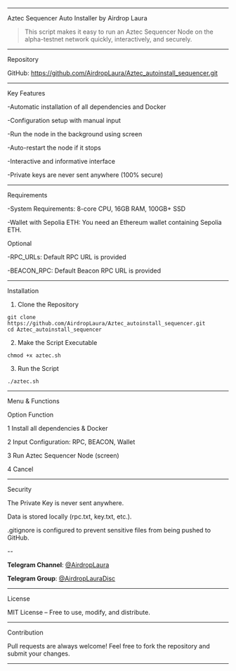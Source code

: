
---

Aztec Sequencer Auto Installer by Airdrop Laura

  

> This script makes it easy to run an Aztec Sequencer Node on the alpha-testnet network quickly, interactively, and securely.




---

Repository

GitHub: https://github.com/AirdropLaura/Aztec_autoinstall_sequencer.git

---

Key Features

-Automatic installation of all dependencies and Docker

-Configuration setup with manual input

-Run the node in the background using screen

-Auto-restart the node if it stops

-Interactive and informative interface

-Private keys are never sent anywhere (100% secure)



---

Requirements

-System Requirements: 8-core CPU, 16GB RAM, 100GB+ SSD

-Wallet with Sepolia ETH: You need an Ethereum wallet containing Sepolia ETH.


Optional

-RPC_URLs: Default RPC URL is provided

-BEACON_RPC: Default Beacon RPC URL is provided



---

Installation

1. Clone the Repository

```
git clone https://github.com/AirdropLaura/Aztec_autoinstall_sequencer.git
cd Aztec_autoinstall_sequencer
```
2. Make the Script Executable


```
chmod +x aztec.sh
```
3. Run the Script


```
./aztec.sh
```

---

Menu & Functions

Option	Function

1	Install all dependencies & Docker

2	Input Configuration: RPC, BEACON, Wallet

3	Run Aztec Sequencer Node (screen)

4	Cancel



---

Security

The Private Key is never sent anywhere.

Data is stored locally (rpc.txt, key.txt, etc.).

.gitignore is configured to prevent sensitive files from being pushed to GitHub.



--

**Telegram Channel**: [@AirdropLaura](https://t.me/AirdropLaura)

**Telegram Group**: [@AirdropLauraDisc](https://t.me/AirdropLauraDisc)


---

License

MIT License – Free to use, modify, and distribute.


---

Contribution

Pull requests are always welcome! Feel free to fork the repository and submit your changes.


---
